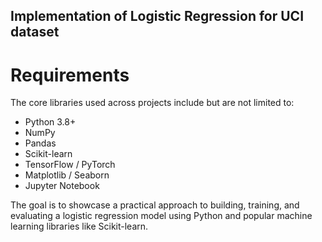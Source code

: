 ## Implementation of Logistic Regression for UCI dataset 

# Requirements
The core libraries used across projects include but are not limited to:

- Python 3.8+
- NumPy
- Pandas
- Scikit-learn
- TensorFlow / PyTorch
- Matplotlib / Seaborn
- Jupyter Notebook

The goal is to showcase a practical approach to building, training, and evaluating a logistic regression model using Python and popular machine learning libraries like Scikit-learn.
